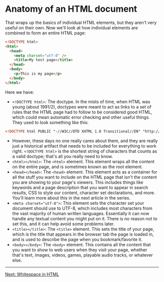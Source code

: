 # Anatomy of an HTML document

That wraps up the basics of individual HTML elements, but they aren't very useful on their own. Now we'll look at how individual elements are combined to form an entire HTML page:

```html
<!DOCTYPE html>
<html>
  <head>
    <meta charset="utf-8" />
    <title>My test page</title>
  </head>
  <body>
    <p>This is my page</p>
  </body>
</html>
```

Here we have:

- `<!DOCTYPE html>`: The doctype. In the mists of time, when HTML was young (about 1991/2), doctypes were meant to act as links to a set of rules that the HTML page had to follow to be considered good HTML, which could mean automatic error checking and other useful things. They used to look something like this:

```html
<!DOCTYPE html PUBLIC "-//W3C//DTD XHTML 1.0 Transitional//EN" "http://www.w3.org/TR/xhtml1/DTD/xhtml1-transitional.dtd">
```

- However, these days no one really cares about them, and they are really just a historical artifact that needs to be included for everything to work right. `<!DOCTYPE html>` is the shortest string of characters that counts as a valid doctype; that's all you really need to know.
- `<html></html>`: The `<html>` element. This element wraps all the content on the entire page, and is sometimes known as the root element.
- `<head></head>`: The `<head>` element. This element acts as a container for all the stuff you want to include on the HTML page that isn't the content you are showing to your page's viewers. This includes things like keywords and a page description that you want to appear in search results, CSS to style our content, character set declarations, and more. You'll learn more about this in the next article in the series.
- `<meta charset="utf-8">`: This element sets the character set your document should use to UTF-8, which includes most characters from the vast majority of human written languages. Essentially it can now handle any textual content you might put on it. There is no reason not to set this, and it can help avoid some problems later.
- `<title></title>`: The `<title>` element. This sets the title of your page, which is the title that appears in the browser tab the page is loaded in, and is used to describe the page when you bookmark/favorite it.
- `<body></body>`: The `<body>` element. This contains all the content that you want to show to web users when they visit your page, whether that's text, images, videos, games, playable audio tracks, or whatever else.

---

[Next: Whitespace in HTML](/handbook/curriculum/fundamentals/static-sites/self-study/getting-started-with-html/10)
